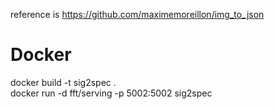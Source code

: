 reference is https://github.com/maximemoreillon/img_to_json  
# Docker
docker build -t sig2spec .  
docker run -d fft/serving -p 5002:5002 sig2spec 

